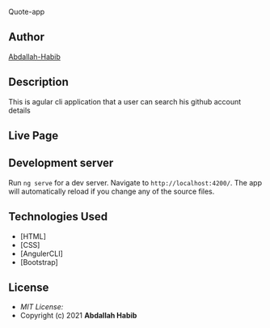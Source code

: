 Quote-app
## Author

[Abdallah-Habib](https://github.com/Habib001-coder)

## Description

This is agular cli application that a user can search his github account details

## Live Page 

## Development server

Run `ng serve` for a dev server. Navigate to `http://localhost:4200/`. The app will automatically reload if you change any of the source files.

## Technologies Used

* [HTML]
* [CSS]
* [AngulerCLI]
* [Bootstrap]

## License
* *MIT License:*
* Copyright (c) 2021 **Abdallah Habib**

